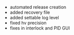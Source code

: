 - automated release creation
- added recovery file
- added settable log level
- fixed hv precision
- fixes in interlock and PID GUI
